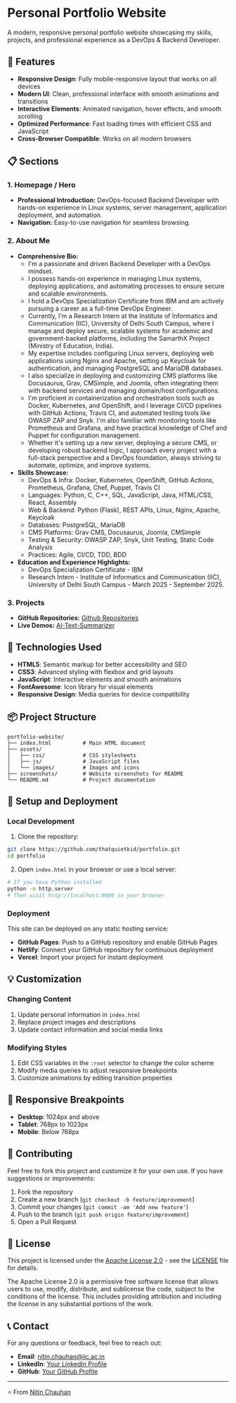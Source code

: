 # Personal Portfolio Website

A modern, responsive personal portfolio website showcasing my skills, projects, and professional experience as a DevOps & Backend Developer.

## 🌟 Features

- **Responsive Design**: Fully mobile-responsive layout that works on all devices
- **Modern UI**: Clean, professional interface with smooth animations and transitions
- **Interactive Elements**: Animated navigation, hover effects, and smooth scrolling
- **Optimized Performance**: Fast loading times with efficient CSS and JavaScript
- **Cross-Browser Compatible**: Works on all modern browsers

## 📋 Sections

### 1. Homepage / Hero

* **Professional Introduction:** DevOps-focused Backend Developer with hands-on experience in Linux systems, server management, application deployment, and automation.
* **Navigation:** Easy-to-use navigation for seamless browsing.

### 2. About Me

* **Comprehensive Bio:**
    * I'm a passionate and driven Backend Developer with a DevOps mindset.
    * I possess hands-on experience in managing Linux systems, deploying applications, and automating processes to ensure secure and scalable environments.
    * I hold a DevOps Specialization Certificate from IBM and am actively pursuing a career as a full-time DevOps Engineer.
    * Currently, I’m a Research Intern at the Institute of Informatics and Communication (IIC), University of Delhi South Campus, where I manage and deploy secure, scalable systems for academic and government-backed platforms, including the SamarthX Project (Ministry of Education, India).
    * My expertise includes configuring Linux servers, deploying web applications using Nginx and Apache, setting up Keycloak for authentication, and managing PostgreSQL and MariaDB databases.
    * I also specialize in deploying and customizing CMS platforms like Docusaurus, Grav, CMSimple, and Joomla, often integrating them with backend services and managing domain/host configurations.
    * I'm proficient in containerization and orchestration tools such as Docker, Kubernetes, and OpenShift, and I leverage CI/CD pipelines with GitHub Actions, Travis CI, and automated testing tools like OWASP ZAP and Snyk. I'm also familiar with monitoring tools like Prometheus and Grafana, and have practical knowledge of Chef and Puppet for configuration management.
    * Whether it's setting up a new server, deploying a secure CMS, or developing robust backend logic, I approach every project with a full-stack perspective and a DevOps foundation, always striving to automate, optimize, and improve systems.
* **Skills Showcase:**
    * DevOps & Infra: Docker, Kubernetes, OpenShift, GitHub Actions, Prometheus, Grafana, Chef, Puppet, Travis CI
    * Languages: Python, C, C++, SQL, JavaScript, Java, HTML/CSS, React, Assembly
    * Web & Backend: Python (Flask), REST APIs, Linux, Nginx, Apache, Keycloak
    * Databases: PostgreSQL, MariaDB
    * CMS Platforms: Grav CMS, Docusaurus, Joomla, CMSimple
    * Testing & Security: OWASP ZAP, Snyk, Unit Testing, Static Code Analysis
    * Practices: Agile, CI/CD, TDD, BDD
* **Education and Experience Highlights:**
    * DevOps Specialization Certificate - IBM
    * Research Intern - Institute of Informatics and Communication (IIC), University of Delhi South Campus - March 2025 - September 2025.

### 3. Projects
* **GitHub Repositories:** [Github Repositories](https://github.com/thatquietkid?tab=repositories "My Github Repositories")
* **Live Demos:** [AI-Text-Summarizer](https://replit.com/@nitinch131/AI-Text-Summarizer-App)

## 🚀 Technologies Used

- **HTML5**: Semantic markup for better accessibility and SEO
- **CSS3**: Advanced styling with flexbox and grid layouts
- **JavaScript**: Interactive elements and smooth animations
- **FontAwesome**: Icon library for visual elements
- **Responsive Design**: Media queries for device compatibility

## 📦 Project Structure

```
portfolio-website/
├── index.html          # Main HTML document
├── assets/
│   ├── css/            # CSS stylesheets
│   ├── js/             # JavaScript files
│   └── images/         # Images and icons
├── screenshots/        # Website screenshots for README
└── README.md           # Project documentation
```

## 🔧 Setup and Deployment

### Local Development

1. Clone the repository:
```bash
git clone https://github.com/thatquietkid/portfolio.git
cd portfolio
```

2. Open `index.html` in your browser or use a local server:
```bash
# If you have Python installed
python -m http.server
# Then visit http://localhost:8000 in your browser
```

### Deployment

This site can be deployed on any static hosting service:

- **GitHub Pages**: Push to a GitHub repository and enable GitHub Pages
- **Netlify**: Connect your GitHub repository for continuous deployment
- **Vercel**: Import your project for instant deployment

## 💡 Customization

### Changing Content

1. Update personal information in `index.html`
2. Replace project images and descriptions
3. Update contact information and social media links

### Modifying Styles

1. Edit CSS variables in the `:root` selector to change the color scheme
2. Modify media queries to adjust responsive breakpoints
3. Customize animations by editing transition properties

## 📱 Responsive Breakpoints

- **Desktop**: 1024px and above
- **Tablet**: 768px to 1023px
- **Mobile**: Below 768px

## 🤝 Contributing

Feel free to fork this project and customize it for your own use. If you have suggestions or improvements:

1. Fork the repository
2. Create a new branch (`git checkout -b feature/improvement`)
3. Commit your changes (`git commit -am 'Add new feature'`)
4. Push to the branch (`git push origin feature/improvement`)
5. Open a Pull Request

## 📄 License

This project is licensed under the [Apache License 2.0](LICENSE) - see the [LICENSE](LICENSE) file for details.

The Apache License 2.0 is a permissive free software license that allows users to use, modify, distribute, and sublicense the code, subject to the conditions of the license. This includes providing attribution and including the license in any substantial portions of the work.

## 📞 Contact

For any questions or feedback, feel free to reach out:

- **Email**: nitin.chauhan@iic.ac.in
- **LinkedIn**: [Your LinkedIn Profile](https://linkedin.com/in/nitin-chauhan910/)
- **GitHub**: [Your GitHub Profile](https://github.com/thatquietkid)

---

⭐️ From [Nitin Chauhan](https://github.com/thatquietkid)